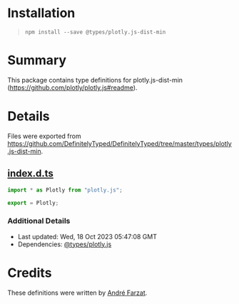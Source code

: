 # Installation
> `npm install --save @types/plotly.js-dist-min`

# Summary
This package contains type definitions for plotly.js-dist-min (https://github.com/plotly/plotly.js#readme).

# Details
Files were exported from https://github.com/DefinitelyTyped/DefinitelyTyped/tree/master/types/plotly.js-dist-min.
## [index.d.ts](https://github.com/DefinitelyTyped/DefinitelyTyped/tree/master/types/plotly.js-dist-min/index.d.ts)
````ts
import * as Plotly from "plotly.js";

export = Plotly;

````

### Additional Details
 * Last updated: Wed, 18 Oct 2023 05:47:08 GMT
 * Dependencies: [@types/plotly.js](https://npmjs.com/package/@types/plotly.js)

# Credits
These definitions were written by [André Farzat](https://github.com/andrefarzat).
